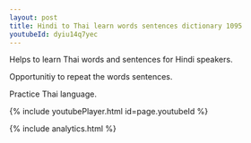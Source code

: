 ```yaml
---
layout: post
title: Hindi to Thai learn words sentences dictionary 1095 
youtubeId: dyiu14q7yec
---
```

 
 
Helps to learn Thai words and sentences for Hindi speakers.

Opportunitiy to repeat the words sentences. 

Practice Thai language. 
 
{% include youtubePlayer.html id=page.youtubeId %}
 
 
{% include analytics.html %}